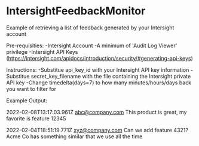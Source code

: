 # IntersightFeedbackMonitor
Example of retrieving a list of feedback generated by your Intersight account


Pre-requisities:
-Intersight Account
-A minimum of 'Audit Log Viewer' privilege
-Intersight API Keys (https://intersight.com/apidocs/introduction/security/#generating-api-keys)


Instructions:
-Substitue api_key_id with your Intersight API key information
-Substitue secret_key_filename with the file containing the Intersight private API key
-Change timedelta(days=7) to how many minutes/hours/days back you want to filter for


Example Output:


2022-02-08T13:17:03.961Z abc@company.com
This product is great, my favorite is feature 12345

2022-02-04T18:51:19.771Z xyz@company.com
Can we add feature 4321?  Acme Co has something similar that we use all the time
